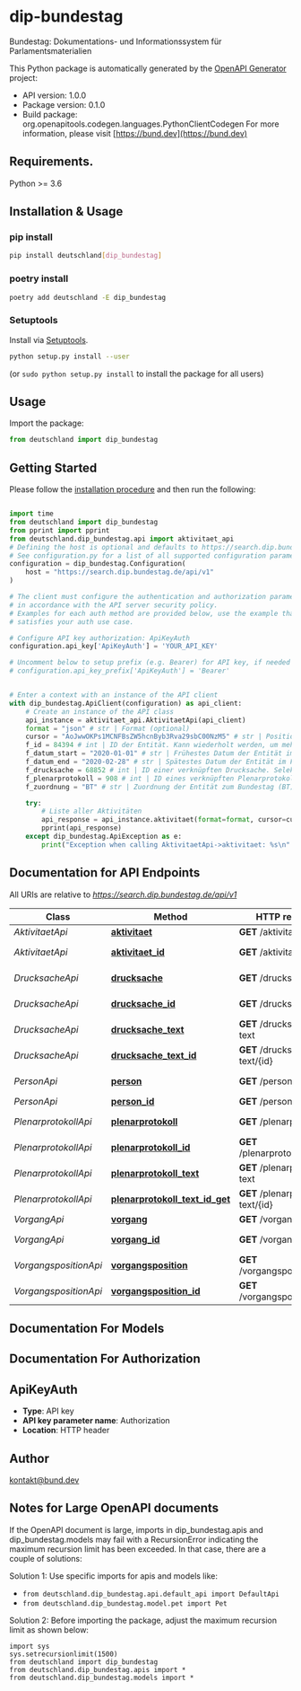 # dip-bundestag
Bundestag: Dokumentations- und Informationssystem für Parlamentsmaterialien

This Python package is automatically generated by the [OpenAPI Generator](https://openapi-generator.tech) project:

- API version: 1.0.0
- Package version: 0.1.0
- Build package: org.openapitools.codegen.languages.PythonClientCodegen
For more information, please visit [https://bund.dev](https://bund.dev)

## Requirements.

Python >= 3.6

## Installation & Usage
### pip install

```sh
pip install deutschland[dip_bundestag]
```

### poetry install

```sh
poetry add deutschland -E dip_bundestag
```

### Setuptools

Install via [Setuptools](http://pypi.python.org/pypi/setuptools).

```sh
python setup.py install --user
```
(or `sudo python setup.py install` to install the package for all users)

## Usage

Import the package:
```python
from deutschland import dip_bundestag
```

## Getting Started

Please follow the [installation procedure](#installation--usage) and then run the following:

```python

import time
from deutschland import dip_bundestag
from pprint import pprint
from deutschland.dip_bundestag.api import aktivitaet_api
# Defining the host is optional and defaults to https://search.dip.bundestag.de/api/v1
# See configuration.py for a list of all supported configuration parameters.
configuration = dip_bundestag.Configuration(
    host = "https://search.dip.bundestag.de/api/v1"
)

# The client must configure the authentication and authorization parameters
# in accordance with the API server security policy.
# Examples for each auth method are provided below, use the example that
# satisfies your auth use case.

# Configure API key authorization: ApiKeyAuth
configuration.api_key['ApiKeyAuth'] = 'YOUR_API_KEY'

# Uncomment below to setup prefix (e.g. Bearer) for API key, if needed
# configuration.api_key_prefix['ApiKeyAuth'] = 'Bearer'


# Enter a context with an instance of the API client
with dip_bundestag.ApiClient(configuration) as api_client:
    # Create an instance of the API class
    api_instance = aktivitaet_api.AktivitaetApi(api_client)
    format = "json" # str | Format (optional)
    cursor = "AoJwwOKPs1MCNFBsZW5hcnByb3Rva29sbC00NzM5" # str | Position des Cursors zur Anfrage weiterer Entitäten (s. Folgeanfragen nach weiteren Entitäten). (optional)
    f_id = 84394 # int | ID der Entität. Kann wiederholt werden, um mehrere Entitäten zu selektieren (z.B. f.id=84393&f.id=84394). (optional)
    f_datum_start = "2020-01-01" # str | Frühestes Datum der Entität im Format JJJJ-MM-TT. Selektiert Entitäten in einem Datumsbereich basierend auf dem Dokumentdatum. Für Vorgänge und Personen wird der Datumsbereich aller zugehörigen Dokumente herangezogen. (optional)
    f_datum_end = "2020-02-28" # str | Spätestes Datum der Entität im Format JJJJ-MM-TT. Selektiert Entitäten in einem Datumsbereich basierend auf dem Dokumentdatum. Für Vorgänge und Personen wird der Datumsbereich aller zugehörigen Dokumente herangezogen. (optional)
    f_drucksache = 68852 # int | ID einer verknüpften Drucksache. Selektiert alle Entitäten, die mit der angegebenen Drucksache verknüpft sind. Nur für die Ressourcentypen: aktivitaet, vorgangvorgangsposition. (optional)
    f_plenarprotokoll = 908 # int | ID eines verknüpften Plenarprotokolls. Selektiert alle Entitäten, die mit dem angegebenen Plenarprotokoll verknüpft sind. Nur für die Ressourcentypen: aktivitaet, vorgang, vorgangsposition. (optional)
    f_zuordnung = "BT" # str | Zuordnung der Entität zum Bundestag (BT), Bundesrat (BR), Bundesversammlung (BV) oder Europakammer (EK). Nur für die Ressourcentypen: aktivitaet, drucksache. (optional)

    try:
        # Liste aller Aktivitäten
        api_response = api_instance.aktivitaet(format=format, cursor=cursor, f_id=f_id, f_datum_start=f_datum_start, f_datum_end=f_datum_end, f_drucksache=f_drucksache, f_plenarprotokoll=f_plenarprotokoll, f_zuordnung=f_zuordnung)
        pprint(api_response)
    except dip_bundestag.ApiException as e:
        print("Exception when calling AktivitaetApi->aktivitaet: %s\n" % e)
```

## Documentation for API Endpoints

All URIs are relative to *https://search.dip.bundestag.de/api/v1*

Class | Method | HTTP request | Description
------------ | ------------- | ------------- | -------------
*AktivitaetApi* | [**aktivitaet**](docs/AktivitaetApi.md#aktivitaet) | **GET** /aktivitaet | Liste aller Aktivitäten
*AktivitaetApi* | [**aktivitaet_id**](docs/AktivitaetApi.md#aktivitaet_id) | **GET** /aktivitaet/{id} | Metadaten zu Aktivität
*DrucksacheApi* | [**drucksache**](docs/DrucksacheApi.md#drucksache) | **GET** /drucksache | Liste aller Drucksachen
*DrucksacheApi* | [**drucksache_id**](docs/DrucksacheApi.md#drucksache_id) | **GET** /drucksache/{id} | Metadaten zu Drucksache
*DrucksacheApi* | [**drucksache_text**](docs/DrucksacheApi.md#drucksache_text) | **GET** /drucksache-text | Liste aller Volltexte der Drucksachen
*DrucksacheApi* | [**drucksache_text_id**](docs/DrucksacheApi.md#drucksache_text_id) | **GET** /drucksache-text/{id} | Volltexte einer Drucksache
*PersonApi* | [**person**](docs/PersonApi.md#person) | **GET** /person | Liste aller Personenstammdaten
*PersonApi* | [**person_id**](docs/PersonApi.md#person_id) | **GET** /person/{id} | Personenstammdaten
*PlenarprotokollApi* | [**plenarprotokoll**](docs/PlenarprotokollApi.md#plenarprotokoll) | **GET** /plenarprotokoll | Liste aller Plenarprotokolle
*PlenarprotokollApi* | [**plenarprotokoll_id**](docs/PlenarprotokollApi.md#plenarprotokoll_id) | **GET** /plenarprotokoll/{id} | Metadaten zu Plenarprotokoll
*PlenarprotokollApi* | [**plenarprotokoll_text**](docs/PlenarprotokollApi.md#plenarprotokoll_text) | **GET** /plenarprotokoll-text | Liste aller Volltexte der Plenarprotokolle
*PlenarprotokollApi* | [**plenarprotokoll_text_id_get**](docs/PlenarprotokollApi.md#plenarprotokoll_text_id_get) | **GET** /plenarprotokoll-text/{id} | Volltexte der Plenarprotokolle
*VorgangApi* | [**vorgang**](docs/VorgangApi.md#vorgang) | **GET** /vorgang | Liste aller Vorgänge
*VorgangApi* | [**vorgang_id**](docs/VorgangApi.md#vorgang_id) | **GET** /vorgang/{id} | Metadaten zu Vorgang
*VorgangspositionApi* | [**vorgangsposition**](docs/VorgangspositionApi.md#vorgangsposition) | **GET** /vorgangsposition | Liste aller Vorgangspositionen
*VorgangspositionApi* | [**vorgangsposition_id**](docs/VorgangspositionApi.md#vorgangsposition_id) | **GET** /vorgangsposition/{id} | Metadaten zu Vorgangsposition


## Documentation For Models



## Documentation For Authorization


## ApiKeyAuth

- **Type**: API key
- **API key parameter name**: Authorization
- **Location**: HTTP header


## Author

kontakt@bund.dev


## Notes for Large OpenAPI documents
If the OpenAPI document is large, imports in dip_bundestag.apis and dip_bundestag.models may fail with a
RecursionError indicating the maximum recursion limit has been exceeded. In that case, there are a couple of solutions:

Solution 1:
Use specific imports for apis and models like:
- `from deutschland.dip_bundestag.api.default_api import DefaultApi`
- `from deutschland.dip_bundestag.model.pet import Pet`

Solution 2:
Before importing the package, adjust the maximum recursion limit as shown below:
```
import sys
sys.setrecursionlimit(1500)
from deutschland import dip_bundestag
from deutschland.dip_bundestag.apis import *
from deutschland.dip_bundestag.models import *
```

